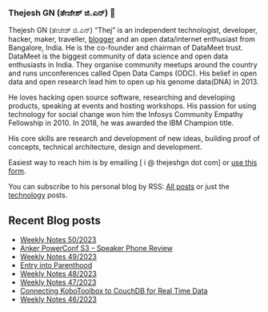 ### Thejesh GN (ತೇಜೇಶ್ ಜಿ.ಎನ್) 👋

Thejesh GN (ತೇಜೇಶ್ ಜಿ.ಎನ್) “Thej” is an independent technologist, developer, hacker, maker, traveller, [blogger](https://thejeshgn.com/) and an open data/internet enthusiast from Bangalore, India. He is the co-founder and chairman of DataMeet trust. DataMeet is the biggest community of data science and open data enthusiasts in India. They organise community meetups around the country and runs unconferences called Open Data Camps (ODC). His belief in open data and open research lead him to open up his genome data(DNA) in 2013.

He loves hacking open source software, researching and developing products, speaking at events and hosting workshops. His passion for using technology for social change won him the Infosys Community Empathy Fellowship in 2010. In 2018, he was awarded the IBM Champion title.

His core skills are research and development of new ideas, building proof of concepts, technical architecture, design and development.

Easiest way to reach him is by emailing [ i @ thejeshgn dot com] or [use this form](https://thejeshgn.com/contact/).

You can subscribe to his personal blog by RSS: [All posts](https://feeds.thejeshgn.com/thejeshgn) or just the [technology](https://feeds.thejeshgn.com/technology) posts.

## Recent Blog posts
<!-- BLOG-POST-LIST:START -->
- [Weekly Notes 50/2023](https://thejeshgn.com/2023/12/15/weekly-notes-50-2023/)
- [Anker PowerConf S3 – Speaker Phone Review](https://thejeshgn.com/2023/12/14/anker-powerconf-s3-speaker-phone-review/)
- [Weekly Notes 49/2023](https://thejeshgn.com/2023/12/08/weekly-notes-49-2023/)
- [Entry into Parenthood](https://thejeshgn.com/2023/12/05/entry-into-parenthood/)
- [Weekly Notes 48/2023](https://thejeshgn.com/2023/12/01/weekly-notes-48-2023/)
- [Weekly Notes 47/2023](https://thejeshgn.com/2023/11/24/weekly-notes-47-2023/)
- [Connecting KoboToolbox to CouchDB for Real Time Data](https://thejeshgn.com/2023/11/22/connecting-kobotoolbox-to-couchdb-for-real-time-data/)
- [Weekly Notes 46/2023](https://thejeshgn.com/2023/11/17/weekly-notes-46-2023/)
<!-- BLOG-POST-LIST:END -->
